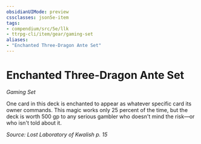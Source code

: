 ```yaml
---
obsidianUIMode: preview
cssclasses: json5e-item
tags:
- compendium/src/5e/llk
- ttrpg-cli/item/gear/gaming-set
aliases: 
- "Enchanted Three-Dragon Ante Set"
---
```

# Enchanted Three-Dragon Ante Set
*Gaming Set*  


One card in this deck is enchanted to appear as whatever specific card its owner commands. This magic works only 25 percent of the time, but the deck is worth 500 gp to any serious gambler who doesn't mind the risk—or who isn't told about it.

*Source: Lost Laboratory of Kwalish p. 15*